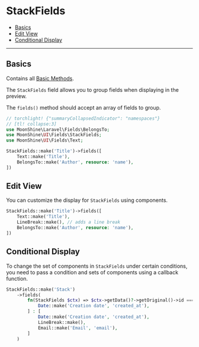 # StackFields

- [Basics](#basics)
- [Edit View](#edit-view)
- [Conditional Display](#view-condition)

---

<a name="basics"></a>
## Basics

Contains all [Basic Methods](/docs/{{version}}/fields/basic-methods).

The `StackFields` field allows you to group fields when displaying in the preview.

The `fields()` method should accept an array of fields to group.

```php
// torchlight! {"summaryCollapsedIndicator": "namespaces"}
// [tl! collapse:3]
use MoonShine\Laravel\Fields\BelongsTo;
use MoonShine\UI\Fields\StackFields;
use MoonShine\UI\Fields\Text;

StackFields::make('Title')->fields([
    Text::make('Title'),
    BelongsTo::make('Author', resource: 'name'),
])
```

<a name="edit-view"></a>
## Edit View

You can customize the display for `StackFields` using components.

```php
StackFields::make('Title')->fields([
    Text::make('Title'),
    LineBreak::make(), // adds a line break
    BelongsTo::make('Author', resource: 'name'),
])
```

<a name="view-condition"></a>
## Conditional Display

To change the set of components in `StackFields` under certain conditions, you need to pass a condition and sets of components using a callback function.

```php
StackFields::make('Stack')
    ->fields(
        fn(StackFields $ctx) => $ctx->getData()?->getOriginal()->id === 3 ? [
            Date::make('Creation date', 'created_at'),
        ] : [
            Date::make('Creation date', 'created_at'),
            LineBreak::make(),
            Email::make('Email', 'email'),
        ]
    )
```
